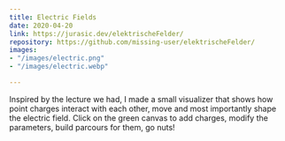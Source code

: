 ```yaml
---
title: Electric Fields
date: 2020-04-20
link: https://jurasic.dev/elektrischeFelder/
repository: https://github.com/missing-user/elektrischeFelder/
images:
- "/images/electric.png"
- "/images/electric.webp"

---
```

Inspired by the lecture we had, I made a small visualizer that shows how point charges interact with each other, move and most importantly shape the electric field. Click on the green canvas to add charges, modify the parameters, build parcours for them, go nuts! 